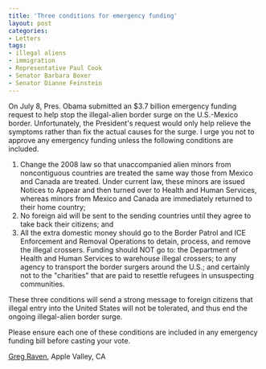 ```yaml
---
title: 'Three conditions for emergency funding'
layout: post
categories:
- Letters
tags:
- illegal aliens
- immigration
- Representative Paul Cook
- Senator Barbara Boxer
- Senator Dianne Feinstein
---
```


On July 8, Pres. Obama submitted an $3.7 billion emergency funding request to help stop the illegal-alien border surge on the U.S.-Mexico border. Unfortunately, the President's request would only help relieve the symptoms rather than fix the actual causes for the surge. I urge you not to approve any emergency funding unless the following conditions are included.

1. Change the 2008 law so that unaccompanied alien minors from noncontiguous countries are treated the same way those from Mexico and Canada are treated. Under current law, these minors are issued Notices to Appear and then turned over to Health and Human Services, whereas minors from Mexico and Canada are immediately returned to their home country;
2. No foreign aid will be sent to the sending countries until they agree to take back their citizens; and
3. All the extra domestic money should go to the Border Patrol and ICE Enforcement and Removal Operations to detain, process, and remove the illegal crossers. Funding should NOT go to: the Department of Health and Human Services to warehouse illegal crossers; to any agency to transport the border surgers around the U.S.; and certainly not to the "charities" that are paid to resettle refugees in unsuspecting communities.

These three conditions will send a strong message to foreign citizens that illegal entry into the United States will not be tolerated, and thus end the ongoing illegal-alien border surge.

Please ensure each one of these conditions are included in any emergency funding bill before casting your vote.

[Greg Raven](https://www.gregraven.org), Apple Valley, CA